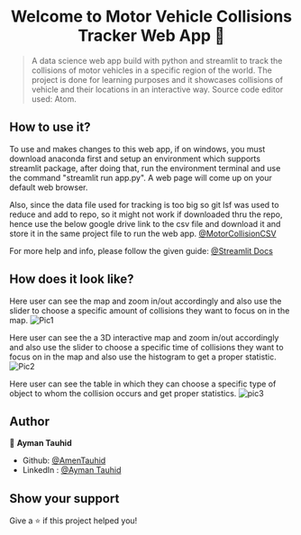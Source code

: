 <h1 align="center">Welcome to Motor Vehicle Collisions Tracker Web App 👋</h1>
<p>
</p>

> A data science web app build with python and streamlit to track the collisions of motor vehicles in a specific region of the world. The project is done for learning purposes and it showcases collisions of vehicle and their locations in an interactive way. Source code editor used: Atom.

## How to use it?

To use and makes changes to this web app, if on windows, you must download anaconda first and setup an environment which supports streamlit package, after doing that, run the environment terminal and use the command &#34;streamlit run app.py&#34;. A web page will come up on your default web browser.

Also, since the data file used for tracking is too big so git lsf was used to reduce and add to repo, so it might not work if downloaded thru the repo, hence use the below google drive link to the csv file and download it and store it in the same project file to run the web app.
[@MotorCollisionCSV](https://drive.google.com/file/d/1IVjaSPK_HYip-cPl_x3DP5WS6u3R1SuB/view?usp=sharing)

For more help and info, please follow the given guide: [@Streamlit Docs](https://docs.streamlit.io/)

## How does it look like?

Here user can see the map and zoom in/out accordingly and also use the slider to choose a specific amount of collisions they want to focus on in the map.
![Pic1](https://user-images.githubusercontent.com/74704369/158033232-0ad0ea2a-b10b-41e0-b698-76dfe3aa4aa5.png)

Here user can see the a 3D interactive map and zoom in/out accordingly and also use the slider to choose a specific time of collisions they want to focus on in the map and also use the histogram to get a proper statistic.
![Pic2](https://user-images.githubusercontent.com/74704369/158033233-4681e52b-c156-4f7d-85ec-fe0a6b082958.png)

Here user can see the table in which they can choose a specific type of object to whom the collision occurs and get proper statistics.
![pic3](https://user-images.githubusercontent.com/74704369/158033260-e0e205ac-7a32-46ba-83d3-ac190bf7e5a2.png)


## Author

👤 **Ayman Tauhid**

* Github: [@AmenTauhid](https://github.com/AmenTauhid)
* LinkedIn : [@Ayman Tauhid](https://www.linkedin.com/in/ayman-t-548b5921b/)

## Show your support

Give a ⭐️ if this project helped you!
